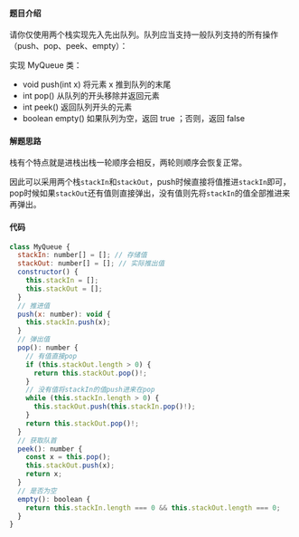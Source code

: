 #### 题目介绍

请你仅使用两个栈实现先入先出队列。队列应当支持一般队列支持的所有操作（push、pop、peek、empty）：

实现 MyQueue 类：

- void push(int x) 将元素 x 推到队列的末尾
- int pop() 从队列的开头移除并返回元素
- int peek() 返回队列开头的元素
- boolean empty() 如果队列为空，返回 true ；否则，返回 false

#### 解题思路

栈有个特点就是进栈出栈一轮顺序会相反，两轮则顺序会恢复正常。

因此可以采用两个栈`stackIn`和`stackOut`，push时候直接将值推进`stackIn`即可，pop时候如果`stackOut`还有值则直接弹出，没有值则先将`stackIn`的值全部推进来再弹出。

#### 代码

```javascript
class MyQueue {
  stackIn: number[] = []; // 存储值
  stackOut: number[] = []; // 实际推出值
  constructor() {
    this.stackIn = [];
    this.stackOut = [];
  }
  // 推进值
  push(x: number): void {
    this.stackIn.push(x);
  }
  // 弹出值
  pop(): number {
    // 有值直接pop
    if (this.stackOut.length > 0) {
      return this.stackOut.pop()!;
    }
    // 没有值将stackIn的值push进来在pop
    while (this.stackIn.length > 0) {
      this.stackOut.push(this.stackIn.pop()!);
    }
    return this.stackOut.pop()!;
  }
  // 获取队首
  peek(): number {
    const x = this.pop();
    this.stackOut.push(x);
    return x;
  }
  // 是否为空
  empty(): boolean {
    return this.stackIn.length === 0 && this.stackOut.length === 0;
  }
}
```

